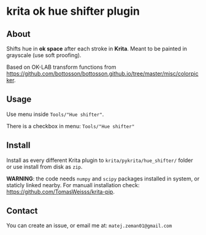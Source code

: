 # krita ok hue shifter plugin

## About
Shifts hue in **ok space** after each stroke in **Krita**.
Meant to be painted in grayscale (use soft proofing).

Based on OK-LAB transform functions from https://github.com/bottosson/bottosson.github.io/tree/master/misc/colorpicker.

## Usage
Use menu inside `Tools/"Hue shifter"`.

There is a checkbox in menu:
`Tools/"Hue shifter"`

## Install

Install as every different Krita plugin to `krita/pykrita/hue_shifter/` folder or use install from disk as `zip`.

**WARNING**: the code needs `numpy` and `scipy` packages installed in system, or staticly linked nearby.
For manuall installation check: https://github.com/TomasWeisss/krita-pip.

## Contact

You can create an issue, or email me at: `matej.zeman01@gmail.com`

